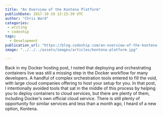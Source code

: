 ```yaml
---
title: "An Overview of the Kontena Platform"
publishDate: 2017-10-19 15:15:39 UTC
author: "Chris Ward"
categories:
 - writing
 - codeship
tags:
  - Development
publication_url: "https://blog.codeship.com/an-overview-of-the-kontena-platform/"
image: "../../../assets/images/articles/kontena-platform.jpg"

---
```

Back in my Docker hosting post, I noted that deploying and orchestrating containers live was still a missing step in the Docker workflow for many developers. A handful of complex orchestration tools entered to fill the void, with large cloud companies offering to host your setup for you. In that post, I intentionally avoided tools that sat in the middle of this process by helping you to deploy containers to cloud services, but there are plenty of them, including Docker’s own official cloud service. There is still plenty of opportunity for similar services and less than a month ago, I heard of a new option, Kontena.


